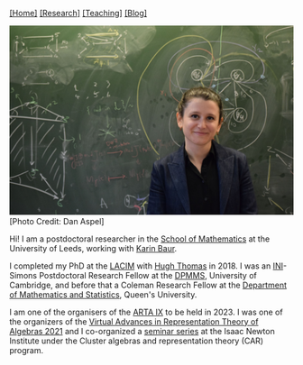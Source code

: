 [[Home]](https://emine-yildirim.github.io/) [[Research]](https://emine-yildirim.github.io/Research.html) [[Teaching]](https://emine-yildirim.github.io/teaching.html)
 [[Blog]](http://yildirimemine.tumblr.com/)

![](Pictures/head-emine.jpeg)[Photo Credit: Dan Aspel]

Hi! I am a postdoctoral researcher in the [School of Mathematics](https://eps.leeds.ac.uk/maths) at the University of Leeds, working with [Karin Baur](https://www1.maths.leeds.ac.uk/~pmtkb/).

I completed my PhD at the [LACIM](http://lacim.uqam.ca/) with [Hugh Thomas](https://lacim.uqam.ca/membres-reguliers/) in 2018. I was an [INI](https://www.newton.ac.uk)-Simons Postdoctoral Research Fellow at the [DPMMS](https://www.dpmms.cam.ac.uk/), University of Cambridge, and before that a Coleman Research Fellow at the [Department of Mathematics and Statistics](https://www.queensu.ca/mathstat/), Queen's University. 

I am one of the organisers of the [ARTA IX](https://sites.google.com/view/arta9/home) to be held in 2023. I was one of the organizers of the [Virtual Advances in Representation Theory of Algebras 2021](https://sites.google.com/view/arta2021/) and I co-organized a [seminar series](https://www.newton.ac.uk/event/car/) at the Isaac Newton Institute under the Cluster algebras and representation theory (CAR) program.


